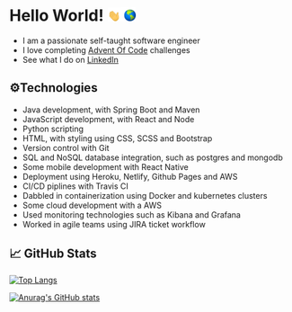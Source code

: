 # Hello World! <img src="https://raw.githubusercontent.com/Panda4817/Panda4817/master/hello.gif" width="5%"/><img src="https://raw.githubusercontent.com/Panda4817/Panda4817/master/world.gif" width="5%"/>
- I am a passionate self-taught software engineer
- I love completing <a href="https://adventofcode.com/">Advent Of Code</a> challenges
- See what I do on <a href="https://www.linkedin.com/in/kmunton">LinkedIn</a>

## ⚙️Technologies

- Java development, with Spring Boot and Maven
- JavaScript development, with React and Node
- Python scripting
- HTML, with styling using CSS, SCSS and Bootstrap
- Version control with Git
- SQL and NoSQL database integration, such as postgres and mongodb
- Some mobile development with React Native
- Deployment using Heroku, Netlify, Github Pages and AWS
- CI/CD piplines with Travis CI
- Dabbled in containerization using Docker and kubernetes clusters
- Some cloud development with a AWS
- Used monitoring technologies such as Kibana and Grafana
- Worked in agile teams using JIRA ticket workflow

## 📈 GitHub Stats

[![Top Langs](https://github-readme-stats.vercel.app/api/top-langs/?username=Panda4817&&langs_count=8&layout=compact&theme=dracula)](https://github.com/Panda4817/Panda4817)

[![Anurag's GitHub stats](https://github-readme-stats.vercel.app/api?username=panda4817&count_private=true&hide=issues,prs,contribs&show_icons=true&theme=dracula&hide_rank=true&include_all_commits=true)](https://github.com/Panda4817/Panda4817)
